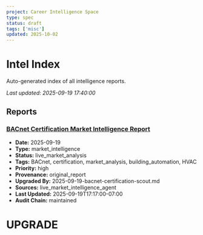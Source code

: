 ```yaml
---
project: Career Intelligence Space
type: spec
status: draft
tags: ['misc']
updated: 2025-10-02
---
```


# Intel Index

Auto-generated index of all intelligence reports.

*Last updated: 2025-09-19 17:40:00*

## Reports

### [BACnet Certification Market Intelligence Report](2025-09-19-bacnet-intel.md)

- **Date:** 2025-09-19
- **Type:** market_intelligence
- **Status:** live_market_analysis
- **Tags:** BACnet, certification, market_analysis, building_automation, HVAC
- **Priority:** high
- **Provenance:** original_report
- **Upgraded By:** 2025-09-19-bacnet-certification-scout.md
- **Sources:** live_market_intelligence_agent
- **Last Updated:** 2025-09-19T17:17:00-07:00
- **Audit Chain:** maintained

# UPGRADE
